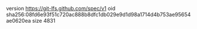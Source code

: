 version https://git-lfs.github.com/spec/v1
oid sha256:08fd6e93f51c720ac888b8dfc1db029e9d1d98a1714d4b753ae95654ae0620ea
size 4831
